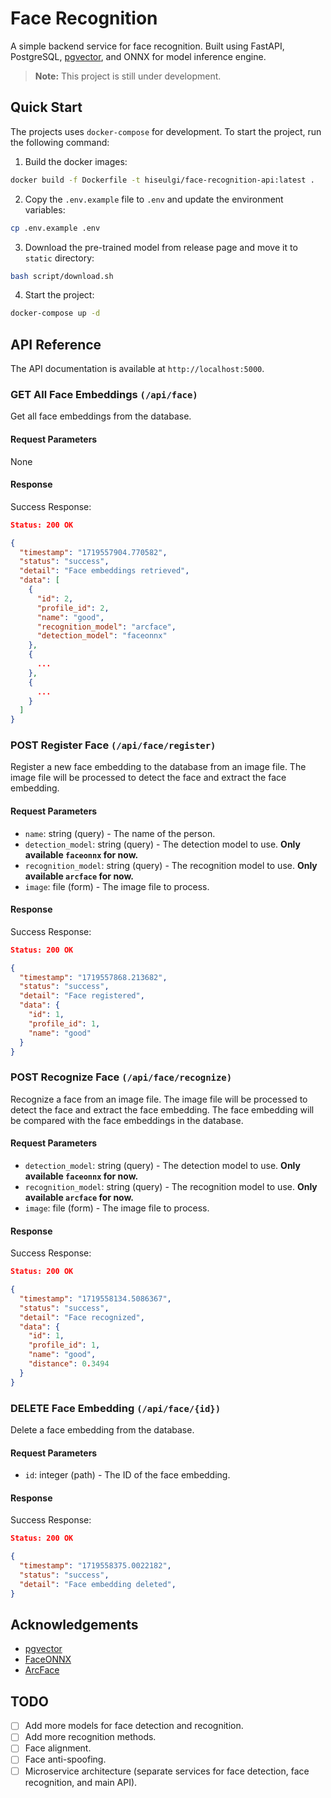 # Face Recognition

A simple backend service for face recognition. Built using FastAPI, PostgreSQL, [pgvector](https://github.com/pgvector/pgvector), and ONNX for model inference engine.

> **Note:** This project is still under development.

## Quick Start

The projects uses `docker-compose` for development. To start the project, run the following command:

1. Build the docker images:
```bash
docker build -f Dockerfile -t hiseulgi/face-recognition-api:latest .
```

2. Copy the `.env.example` file to `.env` and update the environment variables:
```bash
cp .env.example .env
```

3. Download the pre-trained model from release page and move it to `static` directory:
```bash
bash script/download.sh
```

4. Start the project:
```bash
docker-compose up -d
```

## API Reference

The API documentation is available at `http://localhost:5000`.

### GET All Face Embeddings `(/api/face)`

Get all face embeddings from the database.

#### Request Parameters

None

#### Response

Success Response:

```json
Status: 200 OK

{
  "timestamp": "1719557904.770582",
  "status": "success",
  "detail": "Face embeddings retrieved",
  "data": [
    {
      "id": 2,
      "profile_id": 2,
      "name": "good",
      "recognition_model": "arcface",
      "detection_model": "faceonnx"
    },
    {
      ...
    },
    {
      ...
    }
  ]
}
```

### POST Register Face `(/api/face/register)`

Register a new face embedding to the database from an image file. The image file will be processed to detect the face and extract the face embedding.

#### Request Parameters

- `name`: string (query) - The name of the person.
- `detection_model`: string (query) - The detection model to use. **Only available `faceonnx` for now.**
- `recognition_model`: string (query) - The recognition model to use. **Only available `arcface` for now.**
- `image`: file (form) - The image file to process.

#### Response

Success Response:

```json
Status: 200 OK

{
  "timestamp": "1719557868.213682",
  "status": "success",
  "detail": "Face registered",
  "data": {
    "id": 1,
    "profile_id": 1,
    "name": "good"
  }
}
```

### POST Recognize Face `(/api/face/recognize)`

Recognize a face from an image file. The image file will be processed to detect the face and extract the face embedding. The face embedding will be compared with the face embeddings in the database.

#### Request Parameters

- `detection_model`: string (query) - The detection model to use. **Only available `faceonnx` for now.**
- `recognition_model`: string (query) - The recognition model to use. **Only available `arcface` for now.**
- `image`: file (form) - The image file to process.

#### Response

Success Response:

```json
Status: 200 OK

{
  "timestamp": "1719558134.5086367",
  "status": "success",
  "detail": "Face recognized",
  "data": {
    "id": 1,
    "profile_id": 1,
    "name": "good",
    "distance": 0.3494
  }
}
```

### DELETE Face Embedding `(/api/face/{id})`

Delete a face embedding from the database.

#### Request Parameters

- `id`: integer (path) - The ID of the face embedding.

#### Response

Success Response:

```json
Status: 200 OK

{
  "timestamp": "1719558375.0022182",
  "status": "success",
  "detail": "Face embedding deleted",
}
```

## Acknowledgements

- [pgvector](https://github.com/pgvector/pgvector)
- [FaceONNX](https://github.com/FaceONNX/FaceONNX.Models)
- [ArcFace](https://github.com/onnx/models/tree/main/validated/vision/body_analysis/arcface)

## TODO

- [ ] Add more models for face detection and recognition.
- [ ] Add more recognition methods.
- [ ] Face alignment.
- [ ] Face anti-spoofing.
- [ ] Microservice architecture (separate services for face detection, face recognition, and main API).
